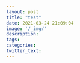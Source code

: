 ```yaml
---
layout: post
title: "test"
date: 2021-03-24 21:09:04
image: '/_img/'
description:
tags:
categories:
twitter_text:
---
```


